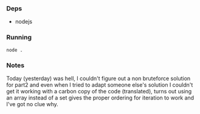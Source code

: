 ### Deps

- nodejs

### Running

```
node .
```

### Notes

Today (yesterday) was hell, I couldn't figure out a non bruteforce solution for part2 and even when I tried to adapt someone else's solution I couldn't get it working with a carbon copy of the code (translated), turns out using an array instead of a set gives the proper ordering for iteration to work and I've got no clue why.
